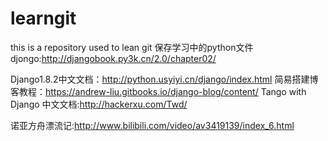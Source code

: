 # learngit
this is a repository used to lean git
保存学习中的python文件
djongo:http://djangobook.py3k.cn/2.0/chapter02/

Django1.8.2中文文档：http://python.usyiyi.cn/django/index.html
简易搭建博客教程：https://andrew-liu.gitbooks.io/django-blog/content/
Tango with Django 中文文档:http://hackerxu.com/Twd/

诺亚方舟漂流记:http://www.bilibili.com/video/av3419139/index_6.html
